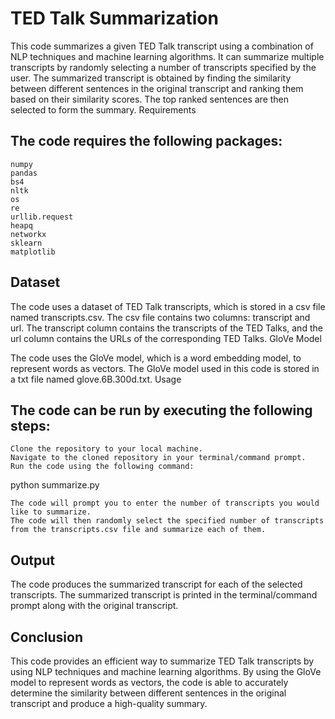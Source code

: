 # TED Talk Summarization

This code summarizes a given TED Talk transcript using a combination of NLP techniques and machine learning algorithms. It can summarize multiple transcripts by randomly selecting a number of transcripts specified by the user. The summarized transcript is obtained by finding the similarity between different sentences in the original transcript and ranking them based on their similarity scores. The top ranked sentences are then selected to form the summary.
Requirements

## The code requires the following packages:

    numpy
    pandas
    bs4
    nltk
    os
    re
    urllib.request
    heapq
    networkx
    sklearn
    matplotlib

## Dataset

The code uses a dataset of TED Talk transcripts, which is stored in a csv file named transcripts.csv. The csv file contains two columns: transcript and url. The transcript column contains the transcripts of the TED Talks, and the url column contains the URLs of the corresponding TED Talks.
GloVe Model

The code uses the GloVe model, which is a word embedding model, to represent words as vectors. The GloVe model used in this code is stored in a txt file named glove.6B.300d.txt.
Usage

## The code can be run by executing the following steps:

    Clone the repository to your local machine.
    Navigate to the cloned repository in your terminal/command prompt.
    Run the code using the following command:

python summarize.py

    The code will prompt you to enter the number of transcripts you would like to summarize.
    The code will then randomly select the specified number of transcripts from the transcripts.csv file and summarize each of them.

## Output

The code produces the summarized transcript for each of the selected transcripts. The summarized transcript is printed in the terminal/command prompt along with the original transcript.
## Conclusion

This code provides an efficient way to summarize TED Talk transcripts by using NLP techniques and machine learning algorithms. By using the GloVe model to represent words as vectors, the code is able to accurately determine the similarity between different sentences in the original transcript and produce a high-quality summary.
